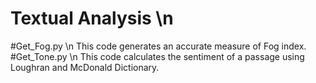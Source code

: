 # Textual Analysis \n
#Get_Fog.py \n
This code generates an accurate measure of Fog index.
#Get_Tone.py \n
This code calculates the sentiment of a passage using Loughran and McDonald Dictionary.
